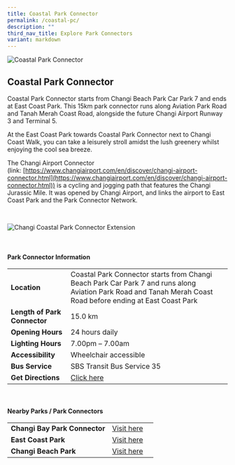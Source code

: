 ```yaml
---
title: Coastal Park Connector
permalink: /coastal-pc/
description: ""
third_nav_title: Explore Park Connectors
variant: markdown
---
```

![Coastal Park Connector](/images/coastal%20park%20connector.png)

## Coastal Park Connector

Coastal Park Connector starts from Changi Beach Park Car Park 7 and ends at East Coast Park.&nbsp;This 15km park&nbsp;connector runs&nbsp;along Aviation Park Road and Tanah Merah Coast Road,&nbsp;alongside the&nbsp;future Changi Airport Runway 3 and Terminal 5.

At the East Coast Park towards Coastal Park Connector next to Changi Coast Walk, you can take a leisurely stroll amidst the lush greenery whilst enjoying the cool sea breeze.

The Changi Airport Connector (link:&nbsp;[https://www.changiairport.com/en/discover/changi-airport-connector.html](https://www.changiairport.com/en/discover/changi-airport-connector.html)) is a cycling and jogging path that features the Changi Jurassic Mile. It was opened by Changi Airport, and links the airport to East Coast Park and the Park Connector Network. <br>


<br>

![Changi Coastal Park Connector Extension](/images/changi%20coastal%20park%20connector%20extension.jfif)

<br>

#### Park Connector Information

|  |  |  |
| -------- | -------- | -------- |
| **Location** | Coastal Park Connector starts from Changi Beach Park Car Park 7 and runs along Aviation Park Road and Tanah Merah Coast Road before ending at East Coast Park |  |
| **Length of Park Connector** | 15.0 km  |  |
| **Opening Hours** | 24 hours daily |  |
| **Lighting Hours** | 7.00pm – 7.00am |  |
| **Accessibility** | Wheelchair accessible | |
| **Bus Service** | SBS Transit Bus&nbsp;Service&nbsp;35 | |
| **Get Directions** | [Click here](https://www.onemap.gov.sg/?lat=1.3283511&amp;lng=104.020197) | |

<br>

#### Nearby Parks / Park Connectors

|   |  |  |
| -------- | -------- | -------- |
| **Changi Bay Park Connector** | [Visit here](https://pcn.gov.sg/changi-bay-pc/) | |
| **East Coast Park** | [Visit here](https://www.nparks.gov.sg/gardens-parks-and-nature/park-connector-network/east-coast-park) | |
| **Changi Beach Park** | [Visit here](https://www.nparks.gov.sg/gardens-parks-and-nature/park-connector-network/changi-beach-park) | |